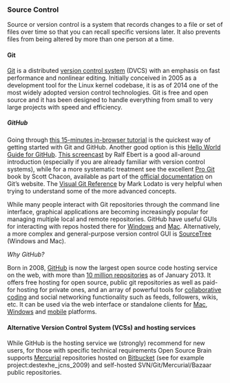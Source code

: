 ### Source Control

Source or version control is a system that records changes to a file or set of files over time so that you can recall specific versions later. It also prevents files from being altered by more than one person at a time.

#### Git

[Git](http://git-scm.com/) is a distributed [version control system](http://en.wikipedia.org/wiki/Revision_control) (DVCS) with an emphasis on fast performance and nonlinear editing. Initially conceived in 2005 as a development tool for the Linux kernel codebase, it is as of 2014 one of the most widely adopted version control technologies. Git is free and open source and it has been designed to handle everything from small to very large projects with speed and efficiency.

##### GitHub

Going through [this 15-minutes in-browser tutorial](http://try.github.com/levels/1/challenges/1) is the quickest way of getting started with Git and GitHub. Another good option is this [Hello World Guide for GitHub](https://guides.github.com/activities/hello-world/). [This screencast](http://www.ralfebert.de/blog/tools/git_screencast/) by Ralf Ebert is a good all-around introduction (especially if you are already familiar with version control systems), while for a more systematic treatment see the excellent [Pro Git](http://git-scm.com/book) book by Scott Chacon, available as part of the [official documentation](http://git-scm.com/doc) on Git’s website. The [Visual Git Reference](http://marklodato.github.io/visual-git-guide/index-en.html) by Mark Lodato is very helpful when trying to understand some of the more advanced concepts.

While many people interact with Git repositories through the command line interface, graphical applications are becoming increasingly popular for managing multiple local and remote repositories. GitHub have useful GUIs for interacting with repos hosted there for [Windows](http://windows.github.com/) and [Mac](http://mac.github.com/). Alternatively, a more complex and general-purpose version control GUI is [SourceTree](http://sourcetreeapp.com/) (Windows and Mac).

*Why GitHub?*

Born in 2008, [GitHub](https://github.com/) is now the largest open source code hosting service on the web, with more than [10 million repositories](https://github.com/blog/1724-10-million-repositories) as of January 2013. It offers free hosting for open source, public git repositories as well as paid-for hosting for private ones, and an array of powerful tools for [collaborative coding](https://github.com/features/projects) and social networking functionality such as feeds, followers, wikis, etc. It can be used via the web interface or standalone clients for [Mac](http://mac.github.com/), [Windows](http://windows.github.com/) and [mobile](http://mobile.github.com/) platforms.


#### Alternative Version Control System (VCSs) and hosting services

While GitHub is the hosting service we (strongly) recommend for new users, for those with specific technical requirements Open Source Brain supports [Mercurial](http://mercurial.selenic.com/) repositories hosted on [Bitbucket](https://bitbucket.org/) (see for example project:destexhe\_jcns\_2009) and self-hosted SVN/Git/Mercurial/Bazaar public repositories.
 